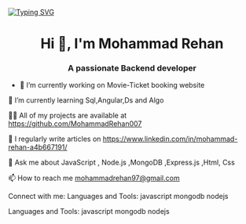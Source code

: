 [![Typing SVG](https://readme-typing-svg.herokuapp.com?color=%23D4153D&size=30&lines=Hi+I+am+Mohammad+Rehan)](https://git.io/typing-svg)
<h1 align="center">Hi 👋, I'm Mohammad Rehan</h1>
<h3 align="center">A passionate Backend developer</h3>



- 🔭 I’m currently working on Movie-Ticket booking website

🌱 I’m currently learning Sql,Angular,Ds and Algo

👨‍💻 All of my projects are available at https://github.com/MohammadRehan007

📝 I regularly write articles on https://www.linkedin.com/in/mohammad-rehan-a4b667191/

💬 Ask me about JavaScript , Node.js ,MongoDB ,Express.js ,Html, Css

📫 How to reach me mohammadrehan97@gmail.com

Connect with me:
Languages and Tools:
javascript mongodb nodejs

Languages and Tools:
javascript mongodb nodejs
